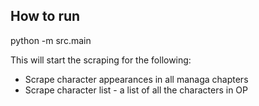 ## How to run 

python -m src.main

This will start the scraping for the following:

- Scrape character appearances in all managa chapters
- Scrape character list - a list of all the characters in OP
